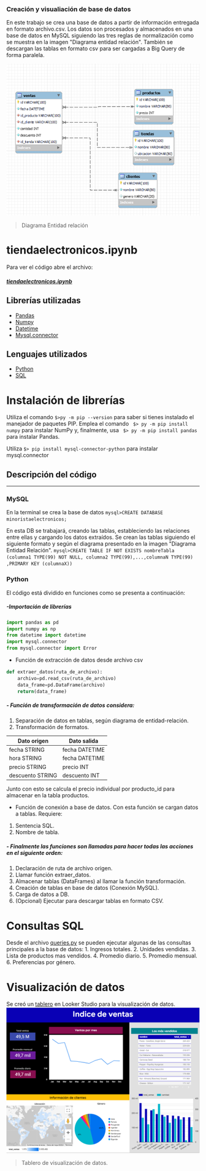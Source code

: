 ### Creación y visualiación de base de datos

En este trabajo se crea una base de datos a partir de información entregada en formato archivo.csv. Los datos son procesados y almacenados en una base de datos en MySQL siguiendo las tres reglas de normalización como se muestra en la imagen "Diagrama entidad relación". También se descargan las tablas en formato csv para ser cargadas a Big Query de forma paralela.

![](imagenes/image.png)
>Diagrama Entidad relación


# tiendaelectronicos.ipynb
Para ver el código abre el archivo:
##### [tiendaelectronicos.ipynb](tiendaElectronicos.ipynb)

## Librerías utilizadas
- [Pandas](https://pandas.pydata.org/docs/)
- [Numpy](https://numpy.org/doc/)
- [Datetime](https://docs.python.org/3/library/datetime.html)
- [Mysql.connector](https://dev.mysql.com/doc/connector-python/en/)

## Lenguajes utilizados
- [Python](https://docs.python.org/3/)
- [SQL](https://dev.mysql.com/doc/refman/8.3/en/language-structure.html)

# Instalación de librerías
Utiliza el comando `$>py -m pip --version` para saber si tienes instalado el manejador de paquetes PIP. Emplea el comando ` $> py -m pip install numpy` para instalar NumPy y, finalmente, usa ` $> py -m pip install pandas` para instalar Pandas.

Utiliza `$> pip install mysql-connector-python` para instalar mysql.connector

## Descripción del código
                                
----

### MySQL
En la terminal se crea la base de datos
`mysql>CREATE DATABASE minoristaelectronicos;`

En esta DB se trabajará, creando las tablas, estableciendo las relaciones entre ellas y cargando los datos extraídos.
Se crean las tablas siguiendo el siguiente formato y según el diagrama presentado en la imagen "Diagrama Entidad Relación".
`mysql>CREATE TABLE IF NOT EXISTS nombreTabla (columna1 TYPE(99) NOT NULL, columna2 TYPE(99),...,columnaN TYPE(99) ,PRIMARY KEY (columnaX))`


### Python
El código está dividido en funciones como se presenta a continuación:

##### -Importación de librerías

```Python
import pandas as pd
import numpy as np
from datetime import datetime
import mysql.connector
from mysql.connector import Error
```



- Función de extracción de datos desde archivo csv

```python
def extraer_datos(ruta_de_archivo): 
    archivo=pd.read_csv(ruta_de_archivo)
    data_frame=pd.DataFrame(archivo)
    return(data_frame)
```
##### - Función de transformación de datos considera:
1. Separación de datos en tablas, según diagrama de entidad-relación.
2. Transformación de formatos.

Dato origen  | Dato salida
------------- | -------------
fecha STRING  | fecha DATETIME
hora STRING  | fecha DATETIME
precio STRING | precio INT
descuento STRING | descuento INT

Junto con esto se calcula el precio individual por producto_id para almacenar en la tabla productos.

- Función de conexión a base de datos.
Con esta función se cargan datos a tablas. 
Requiere:
1. Sentencia SQL.
2. Nombre de tabla.

##### - Finalmente las funciones son llamadas para hacer todas las acciones en el siguiente orden:
1. Declaración de ruta de archivo origen.
2. Llamar función extraer_datos.
3. Almacenar tablas (DataFrames) al llamar la función transformación.
4. Creación de tablas en base de datos (Conexión MySQL).
5. Carga de datos a DB.
6. (Opcional) Ejecutar para descargar tablas en formato CSV.

# Consultas SQL
Desde el archivo [queries.py](queries.py) se pueden ejecutar algunas de las consultas principales a la base de datos:
	1. Ingresos totales.
	2. Unidades vendidas. 
	3. Lista de productos mas vendidos.
	4. Promedio diario.
    5. Promedio mensual. 
	6. Preferencias por género.

# Visualización de datos
Se creó un [tablero](https://lookerstudio.google.com/u/0/reporting/a1d481e7-be3d-48f5-8273-ad333d791724/page/tEnnC?s=qrZwZnje6uY) en Looker Studio para la visualización de datos.
![](visualizacion/Tablero.png)
>Tablero de visualización de datos.
